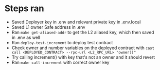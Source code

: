 # Steps ran

* Saved Deployer key in .env and relevant private key in .env.local
* Saved L1 owner Safe address in .env
* Ran `make get-aliased-addr` to get the L2 aliased key, which then saved in .env as well
* Ran `deploy-test-increment` to deploy test contract
* Check owner and number variables on the deployed contract with `cast call <DEPLOYED_CONTRACT> --rpc-url <L2_RPC_URL> "owner()"`
* Try calling increment() with key that's not an owner and it should revert
* Ran `make call-increment` with correct owner key